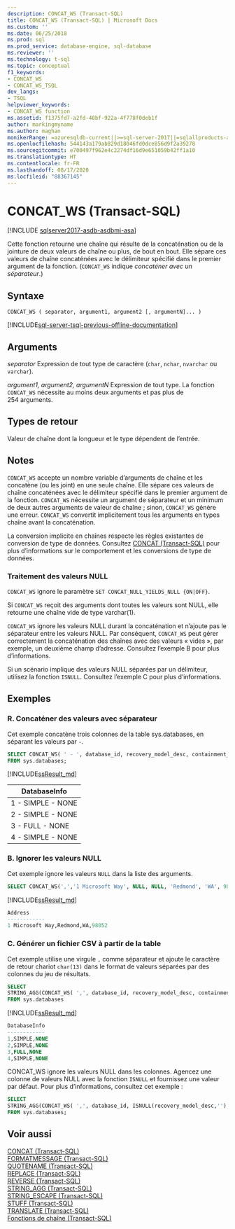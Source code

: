 ```yaml
---
description: CONCAT_WS (Transact-SQL)
title: CONCAT_WS (Transact-SQL) | Microsoft Docs
ms.custom: ''
ms.date: 06/25/2018
ms.prod: sql
ms.prod_service: database-engine, sql-database
ms.reviewer: ''
ms.technology: t-sql
ms.topic: conceptual
f1_keywords:
- CONCAT_WS
- CONCAT_WS_TSQL
dev_langs:
- TSQL
helpviewer_keywords:
- CONCAT_WS function
ms.assetid: f1375fd7-a2fd-48bf-922a-4f778f0deb1f
author: markingmyname
ms.author: maghan
monikerRange: =azuresqldb-current||>=sql-server-2017||=sqlallproducts-allversions||>=sql-server-linux-2017||=azuresqldb-mi-current
ms.openlocfilehash: 544143a179ab829d18046fd0dce856d9f2a39278
ms.sourcegitcommit: e700497f962e4c2274df16d9e651059b42ff1a10
ms.translationtype: HT
ms.contentlocale: fr-FR
ms.lasthandoff: 08/17/2020
ms.locfileid: "88367145"
---
```

# <a name="concat_ws-transact-sql"></a>CONCAT_WS (Transact-SQL)
[!INCLUDE [sqlserver2017-asdb-asdbmi-asa](../../includes/applies-to-version/sqlserver2017-asdb-asdbmi-asa.md)]

Cette fonction retourne une chaîne qui résulte de la concaténation ou de la jointure de deux valeurs de chaîne ou plus, de bout en bout. Elle sépare ces valeurs de chaîne concaténées avec le délimiteur spécifié dans le premier argument de la fonction. (`CONCAT_WS` indique *concaténer avec un séparateur*.)

##  <a name="syntax"></a>Syntaxe   
```syntaxsql
CONCAT_WS ( separator, argument1, argument2 [, argumentN]... )
```

[!INCLUDE[sql-server-tsql-previous-offline-documentation](../../includes/sql-server-tsql-previous-offline-documentation.md)]

## <a name="arguments"></a>Arguments
*separator* Expression de tout type de caractère (`char`, `nchar`, `nvarchar` ou `varchar`).

*argument1, argument2, argumentN* Expression de tout type. La fonction `CONCAT_WS` nécessite au moins deux arguments et pas plus de 254 arguments.

## <a name="return-types"></a>Types de retour
Valeur de chaîne dont la longueur et le type dépendent de l’entrée.

## <a name="remarks"></a>Notes   
`CONCAT_WS` accepte un nombre variable d’arguments de chaîne et les concatène (ou les joint) en une seule chaîne. Elle sépare ces valeurs de chaîne concaténées avec le délimiteur spécifié dans le premier argument de la fonction. `CONCAT_WS` nécessite un argument de séparateur et un minimum de deux autres arguments de valeur de chaîne ; sinon, `CONCAT_WS` génère une erreur. `CONCAT_WS` convertit implicitement tous les arguments en types chaîne avant la concaténation. 

La conversion implicite en chaînes respecte les règles existantes de conversion de type de données. Consultez [CONCAT (Transact-SQL)](../../t-sql/functions/concat-transact-sql.md) pour plus d’informations sur le comportement et les conversions de type de données.

### <a name="treatment-of-null-values"></a>Traitement des valeurs NULL

`CONCAT_WS` ignore le paramètre `SET CONCAT_NULL_YIELDS_NULL {ON|OFF}`.

Si `CONCAT_WS` reçoit des arguments dont toutes les valeurs sont NULL, elle retourne une chaîne vide de type varchar(1).

`CONCAT_WS` ignore les valeurs NULL durant la concaténation et n’ajoute pas le séparateur entre les valeurs NULL. Par conséquent, `CONCAT_WS` peut gérer correctement la concaténation des chaînes avec des valeurs « vides », par exemple, un deuxième champ d’adresse. Consultez l’exemple B pour plus d’informations.

Si un scénario implique des valeurs NULL séparées par un délimiteur, utilisez la fonction `ISNULL`. Consultez l’exemple C pour plus d’informations.

## <a name="examples"></a>Exemples   

### <a name="a--concatenating-values-with-separator"></a>R.  Concaténer des valeurs avec séparateur
Cet exemple concatène trois colonnes de la table sys.databases, en séparant les valeurs par `-`.   

```sql
SELECT CONCAT_WS( ' - ', database_id, recovery_model_desc, containment_desc) AS DatabaseInfo
FROM sys.databases;
```

[!INCLUDE[ssResult_md](../../includes/ssresult-md.md)]   

|DatabaseInfo |  
|---------|
|1 - SIMPLE - NONE |
|2 - SIMPLE - NONE |
|3 - FULL - NONE |
|4 - SIMPLE - NONE |


### <a name="b--skipping-null-values"></a>B.  Ignorer les valeurs NULL
Cet exemple ignore les valeurs `NULL` dans la liste des arguments.

```sql
SELECT CONCAT_WS(',','1 Microsoft Way', NULL, NULL, 'Redmond', 'WA', 98052) AS Address;
```

[!INCLUDE[ssResult_md](../../includes/ssresult-md.md)]   

```sql
Address
------------   
1 Microsoft Way,Redmond,WA,98052
```

### <a name="c--generating-csv-file-from-table"></a>C.  Générer un fichier CSV à partir de la table
Cet exemple utilise une virgule `,` comme séparateur et ajoute le caractère de retour chariot `char(13)` dans le format de valeurs séparées par des colonnes du jeu de résultats.

```sql
SELECT 
STRING_AGG(CONCAT_WS( ',', database_id, recovery_model_desc, containment_desc), char(13)) AS DatabaseInfo
FROM sys.databases
```

[!INCLUDE[ssResult_md](../../includes/ssresult-md.md)]   

```sql
DatabaseInfo
------------   
1,SIMPLE,NONE
2,SIMPLE,NONE
3,FULL,NONE 
4,SIMPLE,NONE 
```

CONCAT_WS ignore les valeurs NULL dans les colonnes. Agencez une colonne de valeurs NULL avec la fonction `ISNULL` et fournissez une valeur par défaut. Pour plus d’informations, consultez cet exemple :

```sql
SELECT 
STRING_AGG(CONCAT_WS( ',', database_id, ISNULL(recovery_model_desc,''), ISNULL(containment_desc,'N/A')), char(13)) AS DatabaseInfo
FROM sys.databases;
```

## <a name="see-also"></a>Voir aussi
 [CONCAT &#40;Transact-SQL&#41;](../../t-sql/functions/concat-transact-sql.md)  
 [FORMATMESSAGE &#40;Transact-SQL&#41;](../../t-sql/functions/formatmessage-transact-sql.md)  
 [QUOTENAME &#40;Transact-SQL&#41;](../../t-sql/functions/quotename-transact-sql.md)  
 [REPLACE &#40;Transact-SQL&#41;](../../t-sql/functions/replace-transact-sql.md)  
 [REVERSE &#40;Transact-SQL&#41;](../../t-sql/functions/reverse-transact-sql.md)  
 [STRING_AGG &#40;Transact-SQL&#41;](../../t-sql/functions/string-agg-transact-sql.md)  
 [STRING_ESCAPE &#40;Transact-SQL&#41;](../../t-sql/functions/string-escape-transact-sql.md)  
 [STUFF &#40;Transact-SQL&#41;](../../t-sql/functions/stuff-transact-sql.md)  
 [TRANSLATE &#40;Transact-SQL&#41;](../../t-sql/functions/translate-transact-sql.md)  
 [Fonctions de chaîne &#40;Transact-SQL&#41;](../../t-sql/functions/string-functions-transact-sql.md)  

